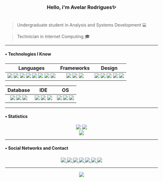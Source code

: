 <h3 align="center">Hello, i'm Avelar Rodrigues✨</h3>

# 

> Undergraduate student in Analysis and Systems Development 💻

> Technician in Internet Computing 🎓

----

<h4>  •  Technologies I Know</h4>

###

|      Languages      |      Frameworks      |      Design      |
|:-------------------:|:--------------------:|:-----------------:|
|<div align="center"> <img src="https://img.shields.io/badge/JavaScript-282A36?style=for-the-badge&logo=javascript&logoColor=white"> <img src="https://img.shields.io/badge/C-282A36?style=for-the-badge&logo=c&logoColor=white"> <img src="https://img.shields.io/badge/CSS3-282A36?style=for-the-badge&logo=css3&logoColor=white"> <img src="https://img.shields.io/badge/HTML5-282A36?style=for-the-badge&logo=html5&logoColor=white"> <img src="https://img.shields.io/badge/json-282A36?style=for-the-badge&logo=json&logoColor=white"> <img src="https://img.shields.io/badge/Python-282A36?style=for-the-badge&logo=python&logoColor=white"> <img src="https://img.shields.io/badge/java-%23ED8B00.svg?style=for-the-badge&logo=openjdk&logoColor=white&color=282A36"> <img src="https://img.shields.io/badge/Ruby-282A36?style=for-the-badge&logo=ruby&logoColor=white"> </div>|<div align="center"> <img src="https://img.shields.io/badge/Bootstrap-282A36?style=for-the-badge&logo=bootstrap&logoColor=white"> <img src="https://img.shields.io/badge/Django-282A36?style=for-the-badge&logo=django&logoColor=white"> <img src="https://img.shields.io/badge/Ruby_on_Rails-282A36?style=for-the-badge&logo=ruby-on-rails&logoColor=white"> </div>|<div align="center"> <img src="https://img.shields.io/badge/Adobe%20Photoshop-282A36?style=for-the-badge&logo=Adobe%20Photoshop&logoColor=white"> <img src="https://img.shields.io/badge/Figma-282A36?style=for-the-badge&logo=figma&logoColor=white"> <img src="https://img.shields.io/badge/Adobe%20Premiere-282A36?style=for-the-badge&logo=Adobe%20Premiere%20Pro&logoColor=white"> <img src="https://img.shields.io/badge/Adobe%20Illustrator-282A36?style=for-the-badge&logo=adobe%20illustrator&logoColor=white"> <img src="https://img.shields.io/badge/Canva-%2300C4CC.svg?&style=for-the-badge&logo=Canva&logoColor=white&color=282A36"> </div>|

|     Database      |      IDE      |      OS      |
|:-------------------:|:--------------:|:------------:|
|<div align="center"> <img src="https://img.shields.io/badge/MySQL-282A36?style=for-the-badge&logo=mysql&logoColor=white"> <img src="https://img.shields.io/badge/Sqlite-282A36?style=for-the-badge&logo=sqlite&logoColor=white"> <img src="https://img.shields.io/badge/PostgreSQL-282A36?style=for-the-badge&logo=postgresql&logoColor=white"> </div>|<div align="center"> <img src="https://img.shields.io/badge/VSCode-282A36?style=for-the-badge&logo=visual%20studio%20code&logoColor=white"> <img src="https://img.shields.io/badge/replit-282A36?style=for-the-badge&logo=replit&logoColor=white"> <img src="https://img.shields.io/badge/IntelliJ_IDEA-282A36.svg?style=for-the-badge&logo=intellij-idea&logoColor=white"> </div>|<div align="center"> <img src="https://img.shields.io/badge/Android-282A36?style=for-the-badge&logo=android&logoColor=white"> <img src="https://img.shields.io/badge/Linux-282A36?style=for-the-badge&logo=linux&logoColor=white"> <img src="https://img.shields.io/badge/Windows-282A36?style=for-the-badge&logo=windows&logoColor=white"> </div>|

---

<h4>  •  Statistics</h4>

<div href="https://github.com/anuraghazra/github-readme-stats" align="center">
  <img src="https://github-readme-stats.vercel.app/api/top-langs/?username=avelando&layout=compact&theme=dracula&hide_border=true">
  <img src="https://github-readme-stats.vercel.app/api?username=avelando&theme=dracula&hide_border=true&count_private=true&hide=issues">
</div>

<div align="center" href="https://github.com/anuraghazra/github-readme-stats">
  <img src="https://github-readme-stats.vercel.app/api/wakatime?username=avelando&hide_border=true&theme=dracula">
</div>

----

<h4>  •  Social Networks and Contact</h4>

###

<div align="center">
  <a href="https://www.behance.net/avelarrodrigues1">
    <img src="https://img.shields.io/badge/-Behance-blue?style=for-the-badge&logo=behance&logoColor=white&color=282A36">
  </a>
  <a href="https://www.facebook.com/avelar.rodrigues.921/">
    <img src="https://img.shields.io/badge/Facebook-1877F2?style=for-the-badge&logo=facebook&logoColor=white&color=282A36">
  </a>
  <a href="https://www.instagram.com/avelando/">
    <img src="https://img.shields.io/badge/Instagram-E4405F?style=for-the-badge&logo=instagram&logoColor=white&color=282A36">
  </a>
  <a href="https://www.linkedin.com/in/avelar-rodrigues-15568a1b1/">
    <img src="https://img.shields.io/badge/LinkedIn-0077B5?style=for-the-badge&logo=linkedin&logoColor=white&color=282A36">
  </a>
  <a href="https://mail.google.com/mail/?view=cm&fs=1&to=avelarrodrigues89@gmail.com">
    <img src="https://img.shields.io/badge/Gmail-D14836?style=for-the-badge&logo=gmail&logoColor=white&color=282A36">
  </a>
  <a href="https://t.me/avelandoo">
    <img src="https://img.shields.io/badge/Telegram-2CA5E0?style=for-the-badge&logo=telegram&logoColor=white&color=282A36">
  </a>
  <a href="https://discord.com/channels/@me/1103440684406538360">
    <img src="https://img.shields.io/badge/Discord-%235865F2.svg?style=for-the-badge&logo=discord&logoColor=white&color=282A36">
  </a>
</div>

---

<!--wakatime-->
<!--START_SECTION:waka-->
<div align="center">
  <a href="https://wakatime.com/@018c2dbd-9df6-4c10-8022-11d7d9da4824">
    <img src="https://wakatime.com/badge/user/018c2dbd-9df6-4c10-8022-11d7d9da4824.svg">
  </a>
</div>
<!--END_SECTION:waka-->
